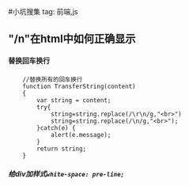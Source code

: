 #小坑搜集
 tag: 前端,js
 
## "/n"在html中如何正确显示
 
####  替换回车换行
 
```
    //替换所有的回车换行
    function TransferString(content)
    {
        var string = content;
        try{
            string=string.replace(/\r\n/g,"<br>")
            string=string.replace(/\n/g,"<br>");
        }catch(e) {
            alert(e.message);
        }
        return string;
    }
```

##### 给div加样式`white-space: pre-line;`